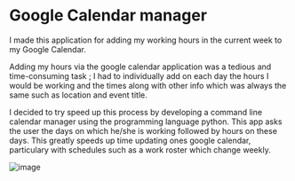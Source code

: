 # Google Calendar manager

I made this application for adding my working hours in the current week to my Google Calendar. 

Adding my hours via the google calendar application was a tedious and time-consuming task ; I
had to individually add on each day the hours I would be working and the times along with other info which was always the same such as location and event title.

I decided to try speed up this process by developing a command line calendar manager using the programming language python. This app asks the user the days on which he/she is working followed by hours on these days. This greatly speeds up time updating ones google calendar, particulary with schedules such as a work roster which change weekly.

![image](https://user-images.githubusercontent.com/43136483/72114617-16b16400-333c-11ea-899b-c71b46cafa6d.png)
